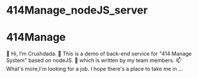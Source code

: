 # 414Manage_nodeJS_server
# 414Manage
👋 Hi, I’m Crushdada.
🌱 This is a demo of back-end service for "414 Manage System" based on nodeJS.
💞️ which is written by my team members.
📫 What's more,I'm looking for a job. I hope there's a place to take me in ...
